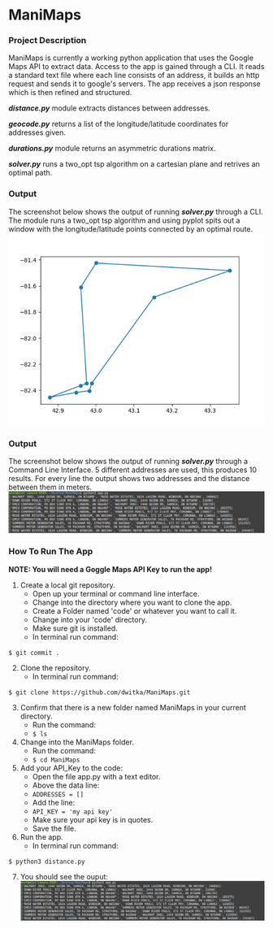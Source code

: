 # ManiMaps

### Project Description
ManiMaps is currently a working python application that uses the Google Maps API to extract data. Access to the app is gained 
through a CLI. It reads a standard text file where each line consists of an address, it builds an http request and sends it to 
google's servers. The app receives a json response which is then refined and structured.

***distance.py*** module extracts distances between addresses.

***geocode.py*** returns a list of the longitude/latitude coordinates for addresses given.

***durations.py*** module returns an asymmetric durations matrix.

***solver.py*** runs a two_opt tsp algorithm on a cartesian plane and retrives an optimal path.

### Output
The screenshot below shows the output of running ***solver.py*** through a CLI.
The module runs a two_opt tsp algorithm and using pyplot spits out a window with
the longitude/latitude points connected by an optimal route.
![Screenshot of the output using a CLI](Figure_1.png)

### Output
The screenshot below shows the output of running ***solver.py*** through a Command Line Interface.
5 different addresses are used, this produces 10 results. For every line the output shows two addresses 
and the distance between them in meters.
![Screenshot of the output using a CLI](output.png)

### How To Run The App
**NOTE: You will need a Goggle Maps API Key to run the app!**
1. Create a local git repository.
    - Open up your terminal or command line interface.
    - Change into the directory where you want to clone the app.
    - Create a Folder named 'code' or whatever you want to call it.
    - Change into your 'code' directory.
    - Make sure git is installed.
    - In terminal run command:
```
$ git commit .
```
2. Clone the repository.
    - In terminal run command:
```
$ git clone https://github.com/dwitka/ManiMaps.git
```
3. Confirm that there is a new folder named ManiMaps in your current directory.
    - Run the command:
    - ```$ ls```
4. Change into the ManiMaps folder.
    - Run the command:
    - ```$ cd ManiMaps```
5. Add your API_Key to the code:
   - Open the file app.py with a text editor.
   - Above the data line:
   - ```ADDRESSES = []```
   - Add the line:
   - ```API_KEY = 'my api key'```
   - Make sure your api key is in quotes.
   - Save the file.
6. Run the app.
    - In terminal run command:
```
$ python3 distance.py
```
7. You should see the ouput:
![Screenshot of the output using a CLI](output.png)
